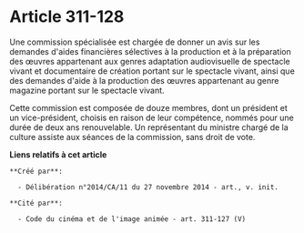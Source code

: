# Article 311-128

Une commission spécialisée est chargée de donner un avis sur les demandes d'aides financières sélectives à la production et à
la préparation des œuvres appartenant aux genres adaptation audiovisuelle de spectacle vivant et documentaire de création
portant sur le spectacle vivant, ainsi que des demandes d'aide à la production des œuvres appartenant au genre magazine
portant sur le spectacle vivant. 

Cette commission est composée de douze membres, dont un président et un vice-président, choisis en raison de leur compétence,
nommés pour une durée de deux ans renouvelable. Un représentant du ministre chargé de la culture assiste aux séances de la
commission, sans droit de vote.

**Liens relatifs à cet article**

	**Créé par**:

	  - Délibération n°2014/CA/11 du 27 novembre 2014 - art., v. init.

	**Cité par**:

	  - Code du cinéma et de l'image animée - art. 311-127 (V)
